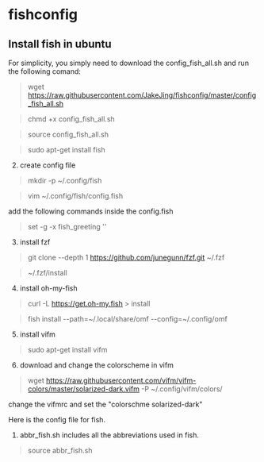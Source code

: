 # fishconfig

## Install fish in ubuntu

For simplicity, you simply need to download the config_fish_all.sh 
and run the following comand:
> wget https://raw.githubusercontent.com/JakeJing/fishconfig/master/config_fish_all.sh

> chmd +x config_fish_all.sh 

> source config_fish_all.sh 


> sudo apt-get install fish

2. create config file
> mkdir -p ~/.config/fish

> vim ~/.config/fish/config.fish

add the following commands inside the config.fish

> set -g -x fish_greeting ''

3. install fzf
> git clone --depth 1 https://github.com/junegunn/fzf.git ~/.fzf

> ~/.fzf/install

4. install oh-my-fish
> curl -L https://get.oh-my.fish > install

> fish install --path=~/.local/share/omf --config=~/.config/omf

5. install vifm
> sudo apt-get install vifm

6. download and change the colorscheme in vifm
> wget https://raw.githubusercontent.com/vifm/vifm-colors/master/solarized-dark.vifm -P ~/.config/vifm/colors/

change the vifmrc and set the "colorschme solarized-dark"

Here is the config file for fish.
1. abbr_fish.sh includes all the abbreviations used in fish.
> source abbr_fish.sh

